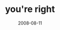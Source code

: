 ---
layout: base.njk
title : 'you&#39;re right' 
view_title : 'you&#39;re right' 
year : '2008' 
date : '2008-08-11' 
img_file : '/drawing/youreright.jpg' 
html_file : 'youreright' 
next_html : 'iwassosmart.html' 
year_order : '355' 
permalink : "title/{{html_file}}.html"
---
